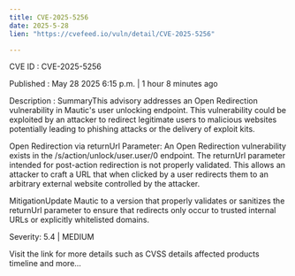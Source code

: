 ```yaml
---
title: CVE-2025-5256
date: 2025-5-28
lien: "https://cvefeed.io/vuln/detail/CVE-2025-5256"

---
```


CVE ID : CVE-2025-5256

Published :  May 28
2025
6:15 p.m. | 1 hour
8 minutes ago

Description : SummaryThis advisory addresses an Open Redirection vulnerability in Mautic's user unlocking endpoint. This vulnerability could be exploited by an attacker to redirect legitimate users to malicious websites
potentially leading to phishing attacks or the delivery of exploit kits.

Open Redirection via returnUrl Parameter: An Open Redirection vulnerability exists in the /s/action/unlock/user.user/0 endpoint. The returnUrl parameter
intended for post-action redirection
is not properly validated. This allows an attacker to craft a URL that
when clicked by a user
redirects them to an arbitrary external website controlled by the attacker.

MitigationUpdate Mautic to a version that properly validates or sanitizes the returnUrl parameter to ensure that redirects only occur to trusted
internal URLs or explicitly whitelisted domains.

Severity: 5.4 | MEDIUM

Visit the link for more details
such as CVSS details
affected products
timeline
and more...

